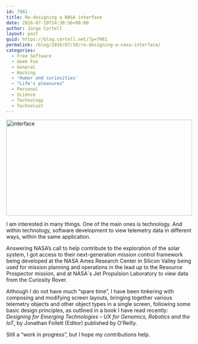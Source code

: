 ```yaml
---
id: 7981
title: Re-designing a NASA interface
date: 2016-07-10T14:30:56+00:00
author: Jorge Cortell
layout: post
guid: https://blog.cortell.net/?p=7981
permalink: /blog/2016/07/10/re-designing-a-nasa-interface/
categories:
  - Free Software
  - Geek Fun
  - General
  - Hacking
  - 'Humor and curiosities'
  - "Life's pleasures"
  - Personal
  - Science
  - Technology
  - Technolust
---
```

<img class="aligncenter" src="https://c2.staticflickr.com/9/8673/27575692993_0bd3325b97.jpg" alt="interface" width="500" height="258" />

I am interested in many things. One of the main ones is technology. And within technology, software development to view telemetry data in different ways, within the same application.

Answering NASA’s call to help contribute to the exploration of the solar system, I got access to their next-generation mission control framework being developed at the NASA Ames Research Center in Silicon Valley being used for mission planning and operations in the lead up to the Resource Prospector mission, and at NASA`s Jet Propulsion Laboratory to view data from the Curiosity Rover.

Although I do not have much “spare time”, I have been tinkering with composing and modifying screen layouts, bringing together various telemetry objects and other object types in a single screen, following some basic design principles, as outlined in a book I have read recently: _Designing for Emerging Technologies – UX for Genomics, Robotics and the IoT_, by Jonathan Follett (Editor) published by O’Reilly.

Still a “work in progress”, but I hope my contributions help.